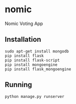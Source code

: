 # nomic

Nomic Voting App

## Installation
```
sudo apt-get install mongodb
pip install flask
pip install flask-script
pip install mongoengine
pip install flask_mongoengine
```

## Running
```
python manage.py runserver
```
